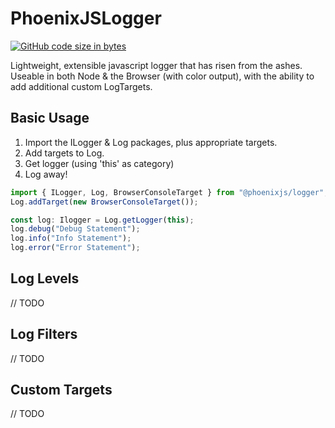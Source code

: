 # PhoenixJSLogger
[![GitHub code size in bytes](https://img.shields.io/github/languages/code-size/badges/shields.svg)](https://github.com/ccutler/PhoenixJSLogger)

Lightweight, extensible javascript logger that has risen from the ashes.  
Useable in both Node & the Browser (with color output), with the ability to add additional custom LogTargets.

## Basic Usage
1) Import the ILogger & Log packages, plus appropriate targets.  
2) Add targets to Log.  
3) Get logger (using 'this' as category)  
4) Log away!  
```ts
import { ILogger, Log, BrowserConsoleTarget } from "@phoenixjs/logger";
Log.addTarget(new BrowserConsoleTarget());

const log: Ilogger = Log.getLogger(this);
log.debug("Debug Statement");
log.info("Info Statement");
log.error("Error Statement");
```

## Log Levels  
// TODO
## Log Filters  
// TODO
## Custom Targets
// TODO
